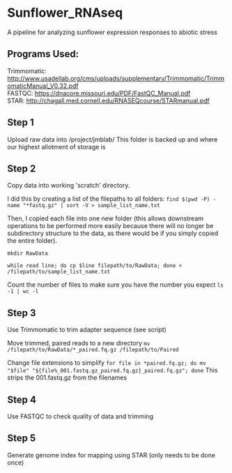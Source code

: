 # Sunflower_RNAseq
A pipeline for analyzing sunflower expression responses to abiotic stress

## Programs Used:  
Trimmomatic: http://www.usadellab.org/cms/uploads/supplementary/Trimmomatic/TrimmomaticManual_V0.32.pdf  
FASTQC: https://dnacore.missouri.edu/PDF/FastQC_Manual.pdf  
STAR: http://chagall.med.cornell.edu/RNASEQcourse/STARmanual.pdf

## Step 1
Upload raw data into /project/jmblab/
This folder is backed up and where our highest allotment of storage is

## Step 2
Copy data into working 'scratch' directory.

I did this by creating a list of the filepaths to all folders: `find $(pwd -P) -name "*fastq.gz" | sort -V > sample_list_name.txt`

Then, I copied each file into one new folder (this allows downstream operations to be performed more easily because there will no longer be subdirectory structure to the data, as there would be if you simply copied the entire folder).

`mkdir RawData`

`while read line;
do cp $line filepath/to/RawData; done < /filepath/to/sample_list_name.txt`

Count the number of files to make sure you have the number you expect
`ls -1 | wc -l`

## Step 3
Use Trimmomatic to trim adapter sequence (see script)

Move trimmed, paired reads to a new directory 
`mv /filepath/to/RawData/*_paired.fq.gz /filepath/to/Paired`

Change file extensions to simplify
`for file in *paired.fq.gz; do mv "$file" "${file%_001.fastq.gz_paired.fq.gz}_paired.fq.gz"; done`
This strips the 001.fastq.gz from the filenames

## Step 4
Use FASTQC to check quality of data and trimming

## Step 5
Generate genome index for mapping using STAR (only needs to be done once)

